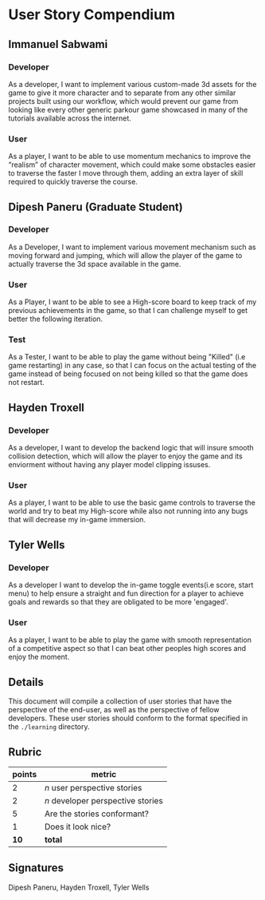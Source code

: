 # User Story Compendium

## Immanuel Sabwami
### Developer
As a developer, I want to implement various custom-made 3d assets for the game to give it more character and to separate from any other similar projects built using our workflow, which would prevent our game from looking like every other generic parkour game showcased in many of the tutorials available across the internet.

### User
As a player, I want to be able to use momentum mechanics to improve the “realism” of character movement, which could make some obstacles easier to traverse the faster I move through them, adding an extra layer of skill required to quickly traverse the course. 

## Dipesh Paneru (Graduate Student)

### Developer
As a Developer, I want to implement various movement mechanism such as moving forward and jumping, which will allow the player of the game to actually traverse the 3d space available in the game.

### User
As a Player, I want to be able to see a High-score board to keep track of my previous achievements in the game, so that I can challenge myself to get better the following iteration. 

### Test
As a Tester, I want to be able to play the game without being "Killed" (i.e game restarting) in any case, so that I can focus on the actual testing of the game instead of being focused on not being killed so that the game does not restart.

## Hayden Troxell
### Developer
As a developer, I want to develop the backend logic that will insure smooth collision detection, which will allow the player to enjoy the game and its enviorment without having any player model clipping issuses.

### User
As a player, I want to be able to use the basic game controls to traverse the world and try to beat my High-score while also not running into any bugs that will decrease my in-game immersion.

## Tyler Wells
### Developer
As a developer I want to develop the in-game toggle events(i.e score, start menu) to help ensure a straight and fun direction for a player to achieve goals and rewards so that they are obligated to be more 'engaged'. 

### User
As a player, I want to be able to play the game with smooth representation of a competitive aspect so that I can beat other peoples high scores and enjoy the moment.


## Details
This document will compile a collection of user stories that have the perspective of the end-user, as well as the perspective of fellow developers. These user stories should conform to the format specified in the `./learning` directory.

## Rubric
| points | metric                             |
| ------ | -----------------------------------|
| 2      | _n_ user perspective stories       |
| 2      | _n_ developer perspective stories  |
| 5      | Are the stories conformant?        |
| 1      | Does it look nice?                 |
| **10** | **total**                          |


## Signatures

Dipesh Paneru, Hayden Troxell, Tyler Wells

